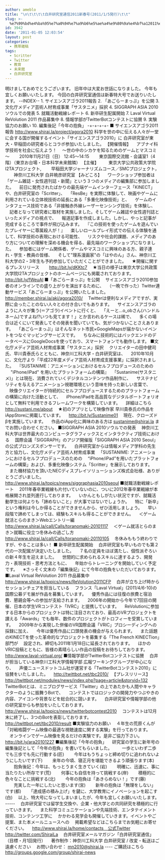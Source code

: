 ```yaml
---
author: ameblo
title: "\n\t\t\t\t白井研究室通信2011新春号(2011/1/5発行)\t\t"
slug: >-
  %e7%99%bd%e4%ba%95%e7%a0%94%e7%a9%b6%e5%ae%a4%e9%80%9a%e4%bf%a12011%e6%96%b0%e6%98%a5%e5%8f%b7201115%e7%99%ba%e8%a1%8c
id: 3942
date: '2011-01-05 12:03:54'
layout: post
categories:
  - 携帯雑稿
tags:
  - Scritter
  - Twitter
  - 教育
  - 未来館
  - 白井研究室
---
```


明けましておめでとうございます。 旧年中は大変お世話になりました。 今年も宜しくお願いいたします。 今回の白井研究室通信は新春特大号でお送りいたします。 --INDEX-- 1\. サイエンスアゴラ2011報告 2\. 「あごらーまっぷ」を公開 3\. 文化庁メディア芸術人材育成事業「サスタニメ」採択 4\. SIGGRAPH ASIA 2010ソウルでの発表 5\. 就職活動戦線レポート 6\. 新卒研生配属開始 7\. Laval Virtual ReVolution 2011 作品募集中 8\. 情報学部がTwitterBotコンテストに協賛 9\. 実験協力のお願い 10\. 編集後記「今年の抱負」 -+-+-+-+- ■ サイエンスアゴラ2011報告 http://www.shirai.la/project/agora2010 科学を世の中に伝える人々が一堂に会する国が開催するイベント「サイエンスアゴラ2010」に 白井研究室が東大・早稲田の研究者らとコラボ参加いたしました。 【開催情報】 　アブナイ科学技術を社会に伝えよう！ 　～世の中のシカケを知るためのゲームとマスコミ～ 　　2010年11月21日（日） 12:45～14:15 　　東京国際交流館 - 会議室1（4階）（東京お台場・日本科学未来館隣） 【主催】 　　東京大学公共政策大学院I2TAプロジェクト, 　　早稲田大学ジャーナリズムコース／SMCプロジェクト， 　　神奈川工科大学 白井暁彦研究室 【みどころ】 　ワークショップ参加者は「ゲーム雑誌・女性週刊誌・新聞」という３つのメディアの編集部に参加しました。 　前日に発売されたばかりの最先端ゲームインターフェース「KINECT」や、白井研究室の「Scritter」、 　「ResBe」を実際に体験して、映画やゲームに利用されている立体視技術の延長にある「多重化映像技術」と、 　ゲームのインタフェース技術である「非接触赤外線レーザーセンシング技術」を体験し、 　記者となって研究者に取材を実施しました。そしてゲーム雑誌や女性週刊誌といったメディアの視点で、 　報道記事を作成しました。しかし、やっと記事が完成するところで事件が飛び込みます。 　『この技術を使ったゲームを遊んでいたプレイヤーに尊属殺人が！』 　楽しいロールプレイ形式での伝える体験を通して、科学技術の表現における可能性、 　リスクや社会的課題、メディアのあり方についての理解を深める機会を得る、最先端のワークショップになりました。 　参加者にはゲーム関係者、ゲームやマスコミに興味のある方、親子連れ・学生・教員の皆様、 　そして"理系漫画家"の「はやのん」さん、神奈川工科大学の2・3年生も予約参加していただくことができました。 　★開催に関するプレスリリース 　　http://bit.ly/dKKtc7 　★当日の様子は東京大学公共政策大学院I2TAプロジェクトのホームページにも掲載されております。 　　http://bit.ly/fWeuAI ■「あごらーまっぷ」を公開 　サイエンスアゴラ2010参加者のオンラインでの盛り上がりを演出するために、 　（一晩で作った）Twitter連動サービス「あごらーまっぷ」を公開いたしました。 　http://member.shirai.la/aki/agora2010/ 　Twitterは便利なメディアですが、実際に会ったことのない人々との付き合いでもあります。 　サイエンスアゴラのように人々が集う(＝アゴラ)イベントに行くと、 　「えーと…o_obさん(ハンドルネーム)ですよね!?いつも見てます！」とか言われるケースは稀で、 　多くの場合は近くにいて発表してその発表を聞いていても、気がつかないことさえあります。 　「あごらーまっぷ」はそんなネット市民×GoogleMapsが届かないイベントをつなぐマッピングサービスです。 　ちなみに技術的にはバックエンドのデータベースにGoogleDocsを使っており、スマートフォンでも動作します。 ■文化庁メディア芸術人材育成事業「サスタニメ」採択 　クリエイターの田中健司氏、早川貴泰氏らとともに、神奈川工科大学・白井研究室は、 　2010年10月に、文化庁より「平成22年度メディア芸術人材育成支援事業」に採択されました。 　『SUSTANIME：アニメーションにおけるセルフプロデュースのための 　 "iPhone/iPad" を用いたプラットフォームの構築』 　「Sustanime(サスタニメ)」とは現在、消費されていくデジタルコンテンツ作品制作に、 　サステナビリティを与えるアニメーション視聴環境という意味を持った新しい言葉で、 　映像クリエイターが持続的にセルフプロデュースするためのプラットフォームの構築に向けた活動として、 　iPhone/iPadを高品質なデジタルポートフォリオとして無料で利用できるフレームワークを構築しています。 　詳細はこちら 　http://sustani.me/about 　★初のアプリとして映像作家 早川貴泰氏の作品をiAppStoreに掲載しています。 　http://bit.ly/Sustanime01 　現在、クローズドβを実施しています。 　作品のiApp化に興味のある方は sustanime@shirai.la までお問い合わせください。 ■SIGGRAPH ASIA 2010ソウルでの発表 　神奈川工科大学は世界最大のコンピュータグラフィックスとインタラクティブ技術における 　国際会議「SIGGRAPH」のアジア開催版「SIGGRAPH ASIA 2010 Seoul」の公式ブロンズスポンサーです。 　白井研究室からは情報メディア学科の先生方と協力し、文化庁メディア芸術人材育成事業 　「SUSTANIME: アニメーションにおけるセルフプロデュースのための 　“iPhone/iPad”を用いたプラットフォームの構築」および、多重化映像システム「Scritter」を展示しております。 　また機材協力を頂いたNECディスプレイソリューションズ株式会社様、ありがとうございました。 　http://www.shirai.la/topics/news/siggraphasia2010seoul ■就職活動戦線レポート 　2011年春卒業戦線も片付いていないのに、ついに2012年春卒業戦線が本格展開され並列進行しております。 　いかんともしがたい状況ですが、就職活動学生は何よりも「諦めないこと」が大事ではないでしょうか。 　特に「新卒」という権利は今しか得ることができませんから、ぜひ活用しましょう。 　早い段階で諦めてしまっては、経験もスキルも得ることができません。 　＜ゲーム就活とらのまき＞Webエントリー編 　http://www.shirai.la/call/Calls/toranomaki-20101117 　＜ゲーム就活とらのまき＞就職に役立つ冬休みの過ごし方 　http://www.shirai.la/call/Calls/toranomaki-20110105 　冬休みももう終わりですが、やることは多い！ ■ 新卒研生配属開始 　白井研究室も早いものでも第２代の一次配属が決定いたしました。 　７名の定員をほぼ満たし、個性派ぞろいの新４年生を迎えました。 　世間的に求められるスキルに達するよう、開発力・表現技術・思考方法ともに、 　年始からトレーニングを開始していく予定です。 　※さっそく文末の「編集後記」にて今年の抱負をいただいております。 ■Laval Virtual ReVolution 2011 作品募集中 　http://www.shirai.la/topics/news/ReVolution2011CFP 　白井が立ち上げ時からセッションチェアを担当している 　フランス「Laval Virtual」(2011/4/6-10)の国際公募デモ展が作品を募集しています。 　優秀作品には往復の旅費と宿泊費、懇親会等への参加が支給されます。 　2006年の開始から今年で7回目の開催、日本の学生VRコンテスト「IVRC」と提携しています。 　ReVolutionに参加する日本からのプロジェクトは特に注目されており、最高のVRプロジェクトを讃える「Awards」でも毎年、数件のプロジェクトがトロフィーを受賞しています。 　2009年から実現した併催のVR国際会議「VRIC」プロシーディングへの採録に加え、 　今年は優秀作品に口頭発表の機会が与えられます。 　また話題のKINECTを使った革命的なプロジェクトを募集する「The French KINECTion」部門が 　設定され、締切も2011年1月18日に延長されております。 　ほかのVRIC投稿とともに、皆様の素晴らしい作品の投稿をお待ちしております。 　http://www.laval-virtual.org/ ■情報学部がTwitterBotコンテストに協賛 　白井が担当している神奈川工科大学情報学部 広報ワーキンググループが中心になり、 　声優ニュースドットコム社が運営する「TwitterBotコンテスト2010」に協賛をいたしました。 　http://twittbot.net/tbc2010/ 　【プレスリリース】 　http://twittbot.net/modules/news/index.php?page=article&storyid=132 　TwitterBotとは、ミニブログサービス「Twitter」の上であたかも人間やキャラクターのように振舞うBotで、 　コンテストではロジックの開発力やつぶやきの内容、アイコンや背景などを総合的に競います。 　白井研究室や情報学部の他の研究室からも参加をいたしております。 　http://www.shirai.la/topics/news/twitterbotcontest2010 　コンテストは12月末に終了し、3つのBotを表彰しております。 　http://twittbot.net/tbc2010/result ■実験協力のお願い 　４年生の荒原くんが「対戦格闘ゲーム映像の最適な視聴速度に関する実験」を行っております。 　オンラインでゲーム映像を見るだけの実験です。是非ご協力下さい。 http://bit.ly/ara20101227 ■編集後記「今年の抱負」 　研究室の学生に新年号の編集後記として「今年の抱負」を書いてもらいました。 　　一歩といわず二歩でも三歩でも先に行動する(匠) 　　今年はもうちょっと締め切りに追われないようにしたいです(下) 　　来年の今頃、寝正月を堪能できるよう頑張ります(本) 　　抱負後記：今年は、もっとうまく生きていく(岩) 　　明確に、迅速に、事に当たりたい所存です(荒) 　　何事にも自信を持って挑戦する(岸) 　　積極的に色々なことに挑戦する(北) 　　今年の抱負は「あきらめない！」です(藤) 　　充実した一年にしたいと思います(宮) 　　新年の抱負は「無理をしない」です(都) 　　「達成感の積み上げ」を鍵に、大学教育にイノベーションを起こす(白) 　以上、特大号になってしまいましたが、今年も宜しくお願いいたします。 ----- 　白井研究室では留学生交換や、企業・他大学との共同研究を積極的に行っていきます。 　また科学コミュニケーションや先端技術、エンタテイメント技術、コンテンツ工学に 　かかわる見学会も開催していきます。イベントやご提案、また本メールニュースへの 　掲載希望などはこちらまでお気軽にお寄せください。 　http://www.shirai.la/home/contacts　公式Twitter http://twitter.com/ShiraiLa 　白井研究室メールマガジン「白井研究室通信」（目標・月1回発行） 　著作制作：神奈川工科大学 白井研究室 / 改変・転送はご遠慮ください 　お問い合わせ： mn2010@shirai.la ---- ご購読はこちら http://groups.google.com/group/shirai-news